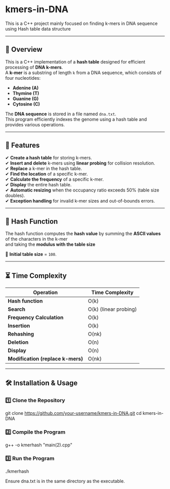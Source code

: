 # kmers-in-DNA
This is a C++ project mainly focused on finding k-mers in DNA sequence using Hash table data structure

---

## 🧬 Overview
This is a C++ implementation of a **hash table** designed for efficient processing of **DNA k-mers**.  
A **k-mer** is a substring of length `k` from a DNA sequence, which consists of four nucleotides:  

- **Adenine (A)**  
- **Thymine (T)**  
- **Guanine (G)**  
- **Cytosine (C)**  

The **DNA sequence** is stored in a file named `dna.txt`.  
This program efficiently indexes the genome using a hash table and provides various operations.

---

## 🚀 Features
✔ **Create a hash table** for storing k-mers.  
✔ **Insert and delete** k-mers using **linear probing** for collision resolution.  
✔ **Replace** a k-mer in the hash table.  
✔ **Find the location** of a specific k-mer.  
✔ **Calculate the frequency** of a specific k-mer.  
✔ **Display** the entire hash table.  
✔ **Automatic resizing** when the occupancy ratio exceeds 50% (table size doubles).  
✔ **Exception handling** for invalid k-mer sizes and out-of-bounds errors.  

---

## 🔢 Hash Function
The hash function computes the **hash value** by summing the **ASCII values** of the characters in the k-mer  
and taking the **modulus with the table size**



📌 **Initial table size** = `100`.  

---

## ⏳ Time Complexity  

| Operation           | Time Complexity |
|---------------------|----------------|
| **Hash function**      | O(k) |
| **Search**            | O(k) (linear probing) |
| **Frequency Calculation** | O(k) |
| **Insertion**         | O(k) |
| **Rehashing**        | O(nk) |
| **Deletion**         | O(n) |
| **Display**          | O(n) |
| **Modification (replace k-mers)** | O(nk) |  

---

## 🛠 Installation & Usage  

### 1️⃣ Clone the Repository  
git clone https://github.com/your-username/kmers-in-DNA.git
cd kmers-in-DNA

### 2️⃣ Compile the Program
g++ -o kmerhash "main(2).cpp"


### 3️⃣ Run the Program
./kmerhash

Ensure dna.txt is in the same directory as the executable.

